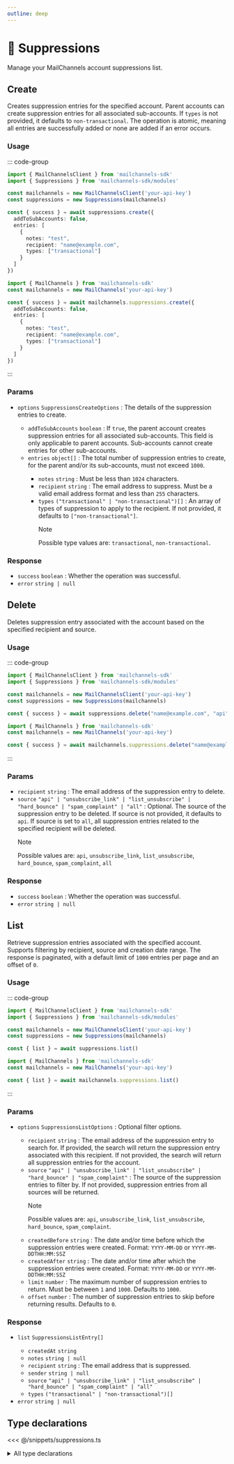 ```yaml
---
outline: deep
---
```


# 🚫 Suppressions <Badge type="tip" text="module" /> <Badge type="tip" text="Email API" />

<!-- #region description -->
Manage your MailChannels account suppressions list.
<!-- #endregion description -->

## Create <Badge type="info" text="method" />

Creates suppression entries for the specified account. Parent accounts can create suppression entries for all associated sub-accounts. If `types` is not provided, it defaults to `non-transactional`. The operation is atomic, meaning all entries are successfully added or none are added if an error occurs.

### Usage

::: code-group
```ts [modular.ts]
import { MailChannelsClient } from 'mailchannels-sdk'
import { Suppressions } from 'mailchannels-sdk/modules'

const mailchannels = new MailChannelsClient('your-api-key')
const suppressions = new Suppressions(mailchannels)

const { success } = await suppressions.create({
  addToSubAccounts: false,
  entries: [
    {
      notes: "test",
      recipient: "name@example.com",
      types: ["transactional"]
    }
  ]
})
```

```ts [full.ts]
import { MailChannels } from 'mailchannels-sdk'
const mailchannels = new MailChannels('your-api-key')

const { success } = await mailchannels.suppressions.create({
  addToSubAccounts: false,
  entries: [
    {
      notes: "test",
      recipient: "name@example.com",
      types: ["transactional"]
    }
  ]
})
```
:::

### Params

- `options` `SuppressionsCreateOptions` <Badge type="danger" text="required" />: The details of the suppression entries to create.
  - `addToSubAccounts` `boolean` <Badge type="info" text="optional" />: If `true`, the parent account creates suppression entries for all associated sub-accounts. This field is only applicable to parent accounts. Sub-accounts cannot create entries for other sub-accounts.
  - `entries` `object[]` <Badge type="danger" text="required" />: The total number of suppression entries to create, for the parent and/or its sub-accounts, must not exceed `1000`.
    - `notes` `string` <Badge type="info" text="optional" />: Must be less than `1024` characters.
    - `recipient` `string` <Badge type="danger" text="required" />: The email address to suppress. Must be a valid email address format and less than `255` characters.
    - `types` `("transactional" | "non-transactional")[]` <Badge type="info" text="optional" />: An array of types of suppression to apply to the recipient. If not provided, it defaults to `["non-transactional"]`.
      > [!NOTE]
      > Possible type values are: `transactional`, `non-transactional`.

### Response

- `success` `boolean` <Badge text="guaranteed" />: Whether the operation was successful.
- `error` `string | null` <Badge type="warning" text="nullable" />

## Delete <Badge type="info" text="method" />

Deletes suppression entry associated with the account based on the specified recipient and source.

### Usage

::: code-group
```ts [modular.ts]
import { MailChannelsClient } from 'mailchannels-sdk'
import { Suppressions } from 'mailchannels-sdk/modules'

const mailchannels = new MailChannelsClient('your-api-key')
const suppressions = new Suppressions(mailchannels)

const { success } = await suppressions.delete("name@example.com", "api")
```

```ts [full.ts]
import { MailChannels } from 'mailchannels-sdk'
const mailchannels = new MailChannels('your-api-key')

const { success } = await mailchannels.suppressions.delete("name@example.com", "api")
```
:::

### Params

- `recipient` `string` <Badge type="danger" text="required" />: The email address of the suppression entry to delete.
- `source` `"api" | "unsubscribe_link" | "list_unsubscribe" | "hard_bounce" | "spam_complaint" | "all"` <Badge type="info" text="optional" />: Optional. The source of the suppression entry to be deleted. If source is not provided, it defaults to `api`. If source is set to `all`, all suppression entries related to the specified recipient will be deleted.
  > [!NOTE]
  > Possible values are: `api`, `unsubscribe_link`, `list_unsubscribe`, `hard_bounce`, `spam_complaint`, `all`

### Response

- `success` `boolean` <Badge text="guaranteed" />: Whether the operation was successful.
- `error` `string | null` <Badge type="warning" text="nullable" />

## List <Badge type="info" text="method" />

Retrieve suppression entries associated with the specified account. Supports filtering by recipient, source and creation date range. The response is paginated, with a default limit of `1000` entries per page and an offset of `0`.

### Usage

::: code-group
```ts [modular.ts]
import { MailChannelsClient } from 'mailchannels-sdk'
import { Suppressions } from 'mailchannels-sdk/modules'

const mailchannels = new MailChannelsClient('your-api-key')
const suppressions = new Suppressions(mailchannels)

const { list } = await suppressions.list()
```

```ts [full.ts]
import { MailChannels } from 'mailchannels-sdk'
const mailchannels = new MailChannels('your-api-key')

const { list } = await mailchannels.suppressions.list()
```
:::

### Params

- `options` `SuppressionsListOptions` <Badge type="info" text="optional" />: Optional filter options.
  - `recipient` `string` <Badge type="info" text="optional" />: The email address of the suppression entry to search for. If provided, the search will return the suppression entry associated with this recipient. If not provided, the search will return all suppression entries for the account.
  - `source` `"api" | "unsubscribe_link" | "list_unsubscribe" | "hard_bounce" | "spam_complaint"` <Badge type="info" text="optional" />: The source of the suppression entries to filter by. If not provided, suppression entries from all sources will be returned.
    > [!NOTE]
    > Possible values are: `api`, `unsubscribe_link`, `list_unsubscribe`, `hard_bounce`, `spam_complaint`.
  - `createdBefore` `string` <Badge type="info" text="optional" />: The date and/or time before which the suppression entries were created. Format: `YYYY-MM-DD` or `YYYY-MM-DDTHH:MM:SSZ`
  - `createdAfter` `string` <Badge type="info" text="optional" />: The date and/or time after which the suppression entries were created. Format: `YYYY-MM-DD` or `YYYY-MM-DDTHH:MM:SSZ`
  - `limit` `number` <Badge type="info" text="optional" />: The maximum number of suppression entries to return. Must be between `1` and `1000`. Defaults to `1000`.
  - `offset` `number` <Badge type="info" text="optional" />: The number of suppression entries to skip before returning results. Defaults to `0`.

### Response

- `list` `SuppressionsListEntry[]` <Badge text="guaranteed" />
  - `createdAt` `string` <Badge text="guaranteed" />
  - `notes` `string | null` <Badge type="info" text="optional" />
  - `recipient` `string` <Badge text="guaranteed" />: The email address that is suppressed.
  - `sender` `string | null` <Badge type="info" text="optional" />
  - `source` `"api" | "unsubscribe_link" | "list_unsubscribe" | "hard_bounce" | "spam_complaint" | "all"` <Badge text="guaranteed" />
  - `types` `("transactional" | "non-transactional")[]` <Badge text="guaranteed" />
- `error` `string | null` <Badge type="warning" text="nullable" />

## Type declarations

<<< @/snippets/suppressions.ts

<details>
  <summary>All type declarations</summary>

  **Create type declarations**

  <<< @/snippets/suppressions-types.ts
  <<< @/snippets/suppressions-create-options.ts

  **List type declarations**

  <<< @/snippets/suppressions-source.ts
  <<< @/snippets/suppressions-list-options.ts
  <<< @/snippets/suppressions-list-entry.ts
  <<< @/snippets/suppressions-list-response.ts
</details>
